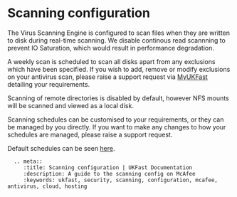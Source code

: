# Scanning configuration

The Virus Scanning Engine is configured to scan files when they are written to disk during real-time scanning. We disable continous read scannning to prevent IO Saturation, which would result in performance degradation.

A weekly scan is scheduled to scan all disks apart from any exclusions which have been specified. If you wish to add, remove or modify exclusions on your antivirus scan, please raise a support request via [MyUKFast](https://my.ukfast.co.uk) detailing your requirements.

Scanning of remote directories is disabled by default, however NFS mounts will be scanned and viewed as a local disk.

Scanning schedules can be customised to your requirements, or they can be managed by you directly. If you want to make any changes to how your schedules are managed, please raise a support request.

Default schedules can be seen [here](/schedules).

```eval_rst
  .. meta::
     :title: Scanning configuration | UKFast Documentation
     :description: A guide to the scanning config on McAfee
     :keywords: ukfast, security, scanning, configuration, mcafee, antivirus, cloud, hosting


